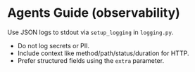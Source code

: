 # Agents Guide (observability)

Use JSON logs to stdout via `setup_logging` in `logging.py`.
- Do not log secrets or PII.
- Include context like method/path/status/duration for HTTP.
- Prefer structured fields using the `extra` parameter.

